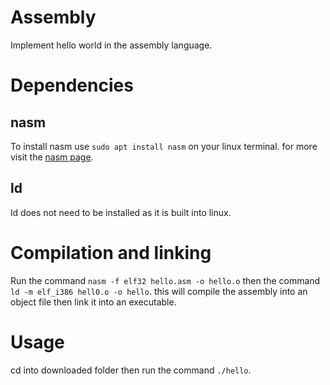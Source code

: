# Assembly
Implement hello world in the assembly language.
# Dependencies
## nasm
To install nasm use ```sudo apt install nasm``` on your linux terminal. for more visit the [nasm page](https://www.nasm.us/).
## ld
ld does not need to be installed as it is built into linux.
# Compilation and linking
Run the command ```nasm -f elf32 hello.asm -o hello.o``` then the command ```ld -m elf_i386 hell0.o -o hello```. this will compile the assembly into an object file then link it into an executable.
# Usage
cd into downloaded folder then run the command ```./hello```.
